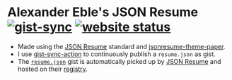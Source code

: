 # Alexander Eble's JSON Resume [![gist-sync](https://github.com/alexanderdavide/json-resume/actions/workflows/gist-sync.yml/badge.svg)](https://github.com/alexanderdavide/json-resume/actions/workflows/gist-sync.yml) [![website status](https://img.shields.io/website?down_color=red&up_color=success&url=https%3A%2F%2Fregistry.jsonresume.org/alexanderdavide)](https://img.shields.io/website?down_color=red&style=for-the-badge&up_color=green&url=https%3A%2F%2Fregistry.jsonresume.org/alexanderdavide)

- Made using the [JSON Resume](https://jsonresume.org/) standard and [jsonresume-theme-paper](https://github.com/TimDaub/jsonresume-theme-paper).
- I use [gist-sync-action](https://github.com/Popsiclestick/gist-sync-action) to continuously publish a `resume.json` as gist.
- The [`resume.json`](https://gist.github.com/alexanderdavide/9a6c025553cc25001eed4e8d404cf73c) gist is automatically picked up by [JSON Resume](https://jsonresume.org/) and hosted on their [registry](https://registry.jsonresume.org/alexanderdavide).
